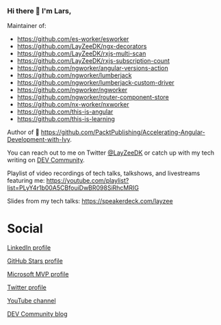 ### Hi there 👋 I'm Lars,

Maintainer of:
- https://github.com/es-worker/esworker
- https://github.com/LayZeeDK/ngx-decorators
- https://github.com/LayZeeDK/rxjs-multi-scan
- https://github.com/LayZeeDK/rxjs-subscription-count
- https://github.com/ngworker/angular-versions-action
- https://github.com/ngworker/lumberjack
- https://github.com/ngworker/lumberjack-custom-driver
- https://github.com/ngworker/ngworker
- https://github.com/ngworker/router-component-store
- https://github.com/nx-worker/nxworker
- https://github.com/this-is-angular
- https://github.com/this-is-learning

Author of 📗 https://github.com/PacktPublishing/Accelerating-Angular-Development-with-Ivy.

You can reach out to me on Twitter [@LayZeeDK](https://twitter.com/LayZeeDK) or catch up with my tech writing on [DEV Community](https://dev.to/layzee).

Playlist of video recordings of tech talks, talkshows, and livestreams featuring me:
https://youtube.com/playlist?list=PLyY4r1b00A5CBfouiDwBR098SiRhcMRIG

Slides from my tech talks: https://speakerdeck.com/layzee

# Social
[LinkedIn profile](https://www.linkedin.com/in/larsgbn/)

[GitHub Stars profile](https://stars.github.com/profiles/layzeedk/)

[Microsoft MVP profile](https://mvp.microsoft.com/en-us/mvp/Lars%20Gyrup%20Brink%20Nielsen-5003831)

[Twitter profile](https://twitter.com/LayZeeDK)

[YouTube channel](https://www.youtube.com/c/LarsGyrupBrinkNielsen)

[DEV Community blog](https://dev.to/layzee)
